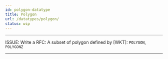 ```yaml
---
id: polygon-datatype
title: Polygon
url: /datatypes/polygon/
status: wip
---
```


***
ISSUE: Write a RFC: A subset of polygon defined by [WKT]: `POLYGON`, `POLYGONZ`
***




